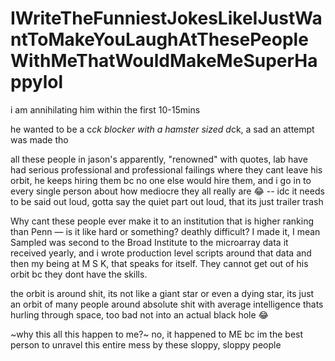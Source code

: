 # IWriteTheFunniestJokesLikeIJustWantToMakeYouLaughAtThesePeopleWithMeThatWouldMakeMeSuperHappylol

i am annihilating him within the first 10-15mins

he wanted to be a c*ck blocker with a hamster sized d*ck, a sad an attempt was made tho

all these people in jason's apparently, "renowned" with quotes, lab have had serious professional and professional failings where they cant leave his orbit, he keeps hiring them bc no one else would hire them, and i go in to every single person about how mediocre they all really are 😂 -- idc it needs to be said out loud, gotta say the quiet part out loud, that its just trailer trash

Why cant these people ever make it to an institution that is higher ranking than Penn — is it like hard or something? deathly difficult? I made it, I mean Sampled was second to the Broad Institute to the microarray data it received yearly, and i wrote production level scripts around that data and then my being at M S K, that speaks for itself. They cannot get out of his orbit bc they dont have the skills.

the orbit is around shit, its not like a giant star or even a dying star, its just an orbit of many people around absolute shit with average intelligence thats hurling through space, too bad not into an actual black hole 😂

~why this all this happen to me?~ no, it happened to ME bc im the best person to unravel this entire mess by these sloppy, sloppy people
